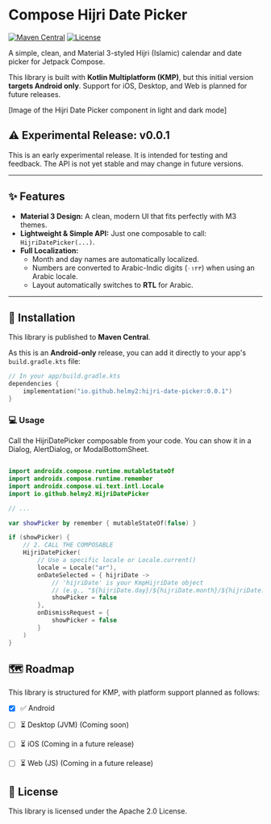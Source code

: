 # Compose Hijri Date Picker

[![Maven Central](https://img.shields.io/maven-central/v/io.github.helmy2/hijri-date-picker/0.0.1)](https://central.sonatype.com/artifact/io.github.helmy2/hijri-date-picker)
[![License](https://img.shields.io/badge/License-Apache_2.0-blue.svg)](https://opensource.org/licenses/Apache-2.0)

A simple, clean, and Material 3-styled Hijri (Islamic) calendar and date picker for Jetpack Compose.

This library is built with **Kotlin Multiplatform (KMP)**, but this initial version **targets Android only**. Support for iOS, Desktop, and Web is planned for future releases.

[Image of the Hijri Date Picker component in light and dark mode]

## ⚠️ Experimental Release: v0.0.1

This is an early experimental release. It is intended for testing and feedback. The API is not yet stable and may change in future versions.

---

## ✨ Features

* **Material 3 Design:** A clean, modern UI that fits perfectly with M3 themes.
* **Lightweight & Simple API:** Just one composable to call: `HijriDatePicker(...)`.
* **Full Localization:**
    * Month and day names are automatically localized.
    * Numbers are converted to Arabic-Indic digits (`٠١٢٣`) when using an Arabic locale.
    * Layout automatically switches to **RTL** for Arabic.

---

## 🚀 Installation

This library is published to **Maven Central**.

As this is an **Android-only** release, you can add it directly to your app's `build.gradle.kts` file:

```kotlin
// In your app/build.gradle.kts
dependencies {
    implementation("io.github.helmy2:hijri-date-picker:0.0.1")
}
```

### 💻 Usage
Call the HijriDatePicker composable from your code. You can show it in a Dialog, AlertDialog, or ModalBottomSheet.

``` kotlin

import androidx.compose.runtime.mutableStateOf
import androidx.compose.runtime.remember
import androidx.compose.ui.text.intl.Locale
import io.github.helmy2.HijriDatePicker 

// ...

var showPicker by remember { mutableStateOf(false) }

if (showPicker) {
    // 2. CALL THE COMPOSABLE
    HijriDatePicker(
        // Use a specific locale or Locale.current()
        locale = Locale("ar"), 
        onDateSelected = { hijriDate ->
            // 'hijriDate' is your KmpHijriDate object
            // (e.g., "${hijriDate.day}/${hijriDate.month}/${hijriDate.year}")
            showPicker = false
        },
        onDismissRequest = {
            showPicker = false
        }
    )
}
```

## 🗺️ Roadmap 
This library is structured for KMP, with platform support planned as follows:

- [x] ✅ Android

- [ ] ⏳ Desktop (JVM) (Coming soon)

- [ ] ⏳ iOS (Coming in a future release)

- [ ] ⏳ Web (JS) (Coming in a future release)

## 📄 License
This library is licensed under the Apache 2.0 License.